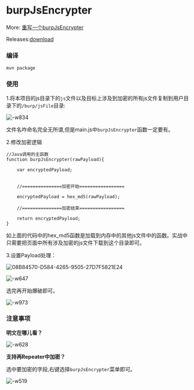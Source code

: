 # burpJsEncrypter

More: [重写一个burpJsEncrypter](https://blog.gzsec.org/post/ReCode-A-BurpJsEncrypter/)

Releases:[download](https://github.com/TheKingOfDuck/burpJsEncrypter/releases/download/0.1/burpJsEncrypter-0.1.jar)

### 编译

```
mvn package
```

### 使用

1.将本项目的js目录下的`js`文件以及目标上涉及到加密的所有js文件复制到用户目录下的`/burp/jsFile`目录:

![-w834](https://thekingofduck.github.io/post-images/burpJsEncrypter//15848705260967/15848732791664.jpg)

文件名咋命名完全无所谓,但是main.js中`burpJsEncrypter`函数一定要有。

2.修改加密逻辑

```
//Java调用的主函数
function burpJsEncrypter(rawPayload){

	var encryptedPayload;


	//===============加密开始=================

	encryptedPayload = hex_md5(rawPayload);

	//===============加密结束=================

	return encryptedPayload;
}
```

如上面的代码中的hex_md5函数是加载到内存中的其他js文件中的函数。实战中只需要把页面中所有涉及加密的js文件下载到这个目录即可。

3.设置Payload处理：

![08B84570-D584-4265-9505-27D7F5821E24](https://thekingofduck.github.io/post-images/burpJsEncrypter//15848705260967/08B84570-D584-4265-9505-27D7F5821E24.png)

![-w647](https://thekingofduck.github.io/post-images/burpJsEncrypter//15848705260967/15848737403466.jpg)

选完再开始爆破即可。

![-w973](https://thekingofduck.github.io/post-images/burpJsEncrypter//15848705260967/15848739154768.jpg)

### 注意事项

**明文在哪儿看？**

![-w628](https://thekingofduck.github.io/post-images/burpJsEncrypter//15848705260967/15848741045333.jpg)

**支持再Repeater中加密？**

选中要加密的字段,右键选择`burpJsEncrypter`菜单即可。

![-w519](https://thekingofduck.github.io/post-images/burpJsEncrypter//15848705260967/15848741934886.jpg)

